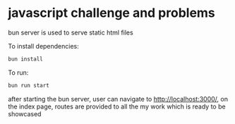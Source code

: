 # javascript challenge and problems

bun server is used to serve static html files

To install dependencies:

```bash
bun install
```

To run:

```bash
bun run start
```

after starting the bun server, user can navigate to [http://localhost:3000/](http://localhost:3000/), on the index page, routes are provided to all the my work which is ready to be showcased
